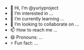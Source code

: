 - 👋 Hi, I’m @yuriyproject
- 👀 I’m interested in ...
- 🌱 I’m currently learning ...
- 💞️ I’m looking to collaborate on ...
- 📫 How to reach me ...
- 😄 Pronouns: ...
- ⚡ Fun fact: ...

<!---
yuriyproject/yuriyproject is a ✨ special ✨ repository because its `README.md` (this file) appears on your GitHub profile.
You can click the Preview link to take a look at your changes.
--->
